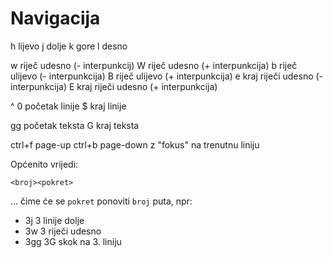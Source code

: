 # Navigacija

h       lijevo
j       dolje
k       gore
l       desno

w       riječ udesno (- interpunkcij)
W       riječ udesno (+ interpunkcija)
b       riječ ulijevo (- interpunkcija)
B       riječ ulijevo (+ interpunkcija)
e       kraj riječi udesno (- interpunkcija)
E       kraj riječi udesno (+ interpunkcija)

^  0    početak linije
$       kraj linije

gg      početak teksta
G       kraj teksta

ctrl+f  page-up
ctrl+b  page-down
z       "fokus" na trenutnu liniju

Općenito vrijedi:
```
<broj><pokret>
```
... čime će se `pokret` ponoviti `broj` puta, npr:
* 3j        3 linije dolje
* 3w        3 riječi udesno
* 3gg  3G   skok na 3. liniju
